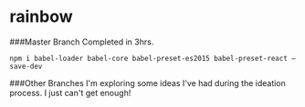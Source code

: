 # rainbow

###Master Branch
Completed in 3hrs.
````
npm i babel-loader babel-core babel-preset-es2015 babel-preset-react —save-dev
````

###Other Branches
I'm exploring some ideas I've had during the ideation process.  I just can't get enough!
